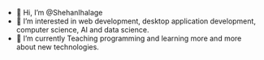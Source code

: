- 👋 Hi, I’m @ShehanIhalage
- 👀 I’m interested in web development, desktop application development, computer science, AI and data science.
- 🌱 I’m currently Teaching programming and learning more and more about new technologies.

<!---
ShehanIhalage/ShehanIhalage is a ✨ special ✨ repository because its `README.md` (this file) appears on your GitHub profile.
You can click the Preview link to take a look at your changes.
--->
